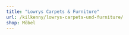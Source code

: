 ```yaml
---
title: "Lowrys Carpets & Furniture"
url: /kilkenny/lowrys-carpets-und-furniture/
shop: Möbel
---
```


